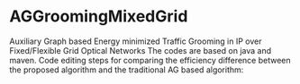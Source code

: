 # AGGroomingMixedGrid
Auxiliary Graph based Energy minimized Traffic Grooming in IP over Fixed/Flexible Grid Optical Networks 
The codes are based on java and maven.
Code editing steps for comparing the efficiency difference between the proposed algorithm and the traditional AG based algorithm:
